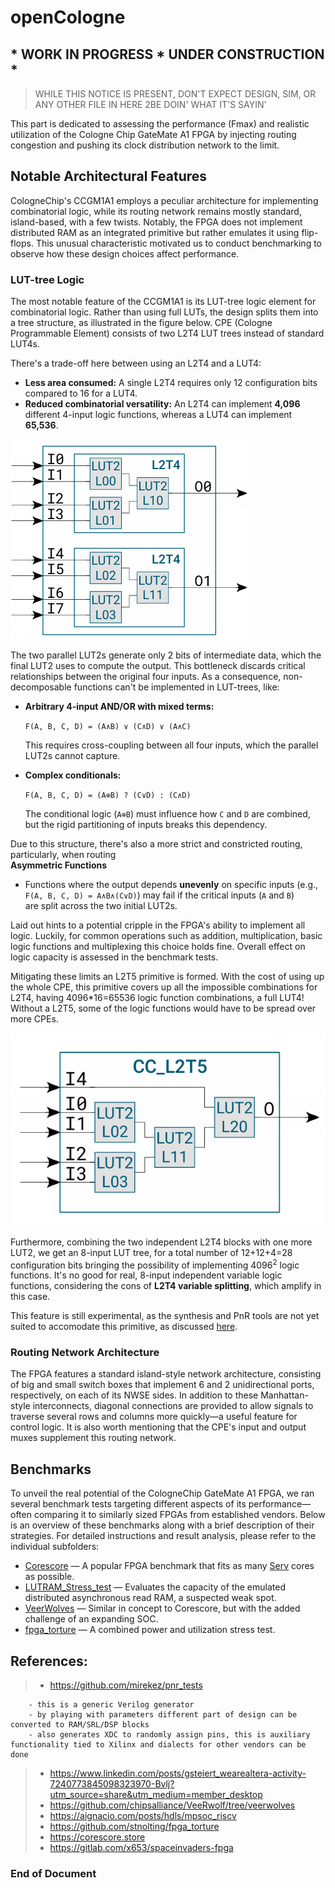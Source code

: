 # openCologne
## * WORK IN PROGRESS * UNDER CONSTRUCTION *
> WHILE THIS NOTICE IS PRESENT, DON'T EXPECT DESIGN, SIM, OR ANY OTHER FILE IN HERE 2BE DOIN' WHAT IT'S SAYIN'

<!-- Assess Fmax and realistic utilization, injecting routing congestion and pushing the clock distribution network to its limits. -->

This part is dedicated to assessing the performance (Fmax) and realistic utilization of the Cologne Chip GateMate A1 FPGA by injecting routing congestion and pushing its clock distribution network to the limit.

## Notable Architectural Features

CologneChip's CCGM1A1 employs a peculiar architecture for implementing combinatorial logic, while its routing network remains mostly standard, island-based, with a few twists. Notably, the FPGA does not implement distributed RAM as an integrated primitive but rather emulates it using flip-flops. This unusual characteristic motivated us to conduct benchmarking to observe how these design choices affect performance.

### LUT-tree Logic

The most notable feature of the CCGM1A1 is its LUT-tree logic element for combinatorial logic. Rather than using full LUTs, the design splits them into a tree structure, as illustrated in the figure below. CPE (Cologne Programmable Element) consists of two L2T4 LUT trees instead of standard LUT4s.

There's a trade-off here between using an L2T4 and a LUT4:
- **Less area consumed:** A single L2T4 requires only 12 configuration bits compared to 16 for a LUT4.
- **Reduced combinatorial versatility:** An L2T4 can implement **4,096** different 4-input logic functions, whereas a LUT4 can implement **65,536**.

![Lut-tree](0.doc/LUT_CPE.png)

The two parallel LUT2s generate only 2 bits of intermediate data, which the final LUT2 uses to compute the output. This bottleneck discards critical relationships between the original four inputs. As a consequence, non-decomposable functions can't be implemented in LUT-trees, like:
- **Arbitrary 4-input AND/OR with mixed terms:**
  
  `F(A, B, C, D) = (A∧B) ∨ (C∧D) ∨ (A∧C)`

  This requires cross-coupling between all four inputs, which the parallel LUT2s cannot capture.

- **Complex conditionals:**
  
  `F(A, B, C, D) = (A⊕B) ? (C∨D) : (C∧D)`

  The conditional logic (`A⊕B`) must influence how `C` and `D` are combined, but the rigid partitioning of inputs breaks this dependency.

Due to this structure, there's also a more strict and constricted routing, particularly, when routing  
**Asymmetric Functions**
   - Functions where the output depends **unevenly** on specific inputs (e.g.,  
     `F(A, B, C, D) = A∧B∧(C∨D)`) may fail if the critical inputs (`A` and `B`)  
     are split across the two initial LUT2s.



Laid out hints to a potential cripple in the FPGA's ability to implement all logic. Luckily, for common operations such as addition, multiplication, basic logic functions and multiplexing this choice holds fine. Overall effect on logic capacity is assessed in the benchmark tests.


Mitigating these limits an L2T5 primitive is formed. With the cost of using up the whole CPE, this primitive covers up all the impossible combinations for L2T4, having 4096*16=65536 logic function combinations, a full LUT4! Without a L2T5, some of the logic functions would have to be spread over more CPEs.

![l2t5](0.doc/L2T5.png)




Furthermore, combining the two independent L2T4 blocks with one more LUT2, we get an 8-input LUT tree, for a total number of 12+12+4=28 configuration bits bringing the possibility of implementing 4096<sup>2</sup> logic functions. It's no good for real, 8-input independent variable logic functions, considering the cons of **L2T4 variable splitting**, which amplify in this case.

This feature is still experimental, as the synthesis and PnR tools are not yet suited to accomodate this primitive, as discussed [here](https://github.com/chili-chips-ba/openCologne/issues/28).
### Routing Network Architecture

The FPGA features a standard island-style network architecture, consisting of big and small switch boxes that implement 6 and 2 unidirectional ports, respectively, on each of its NWSE sides. In addition to these Manhattan-style interconnects, diagonal connections are provided to allow signals to traverse several rows and columns more quickly—a useful feature for control logic. It is also worth mentioning that the CPE's input and output muxes supplement this routing network.

## Benchmarks

To unveil the real potential of the CologneChip GateMate A1 FPGA, we ran several benchmark tests targeting different aspects of its performance—often comparing it to similarly sized FPGAs from established vendors. Below is an overview of these benchmarks along with a brief description of their strategies. For detailed instructions and result analysis, please refer to the individual subfolders:

- [Corescore](https://corescore.store) — A popular FPGA benchmark that fits as many [Serv](https://github.com/olofk/serv) cores as possible.
- [LUTRAM_Stress_test](https://github.com/tarik-ibrahimovic/LUTRAM_Stress_Test) — Evaluates the capacity of the emulated distributed asynchronous read RAM, a suspected weak spot.
- [VeerWolves](https://www.linkedin.com/posts/gsteiert_wearealtera-activity-7240773845098323970-Bvlj?utm_source=share&utm_medium=member_desktop) — Similar in concept to Corescore, but with the added challenge of an expanding SOC.
- [fpga_torture](https://github.com/stnolting/fpga_torture) — A combined power and utilization stress test.










## References:
>- https://github.com/mirekez/pnr_tests
   
        - this is a generic Verilog generator
        - by playing with parameters different part of design can be converted to RAM/SRL/DSP blocks
        - also generates XDC to randomly assign pins, this is auxiliary functionality tied to Xilinx and dialects for other vendors can be done

>- https://www.linkedin.com/posts/gsteiert_wearealtera-activity-7240773845098323970-Bvlj?utm_source=share&utm_medium=member_desktop
>- https://github.com/chipsalliance/VeeRwolf/tree/veerwolves
>- https://aignacio.com/posts/hdls/mpsoc_riscv
>- https://github.com/stnolting/fpga_torture
>- https://corescore.store
>- https://gitlab.com/x653/spaceinvaders-fpga

**<h3>  End of Document </h3>**
